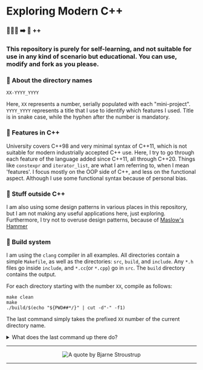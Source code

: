 <!-- REPOSITORY README IN MARKDOWN -->
<!-- MADE BY ISHRAQ HASAN -->

# Exploring Modern C++

<p align="center"> 
<h3>🚣🏻‍♀ ➡️ 🌊 ++<h3> 
</p>

This repository is purely for self-learning, and not suitable for use in any kind of scenario but educational. You can use, modify and fork as you please.

### 📂 About the directory names

`XX-YYYY_YYYY`

Here, `XX` represents a number, serially populated with each "mini-project". `YYYY_YYYY` represents a title that I use to identify which features I used. Title is in snake case, while the hyphen after the number is mandatory.

### 🌟 Features in C++

University covers C++98 and very minimal syntax of C++11, which is not suitable for modern industrially accepted C++ use. Here, I try to go through each feature of the language added since C++11, all through C++20. Things like `constexpr` and `iterator_list`, are what I am referring to, when I mean 'features'. I focus mostly on the OOP side of C++, and less on the functional aspect. Although I use some functional syntax because of personal bias.

### 💫 Stuff outside C++

I am also using some design patterns in various places in this repository, but I am not making any useful applications here, just exploring. Furthermore, I try not to overuse design patterns, because of [Maslow's Hammer](https://en.wikipedia.org/wiki/Law_of_the_instrument)

### 🔨 Build system

I am using the `clang` compiler in all examples. All directories contain a simple `Makefile`, as well as the directories: `src`, `build`, and `include`. Any `*.h` files go inside `include`, and `*.cc`(or `*.cpp`) go in `src`. The `build` directory contains the output.

For each directory starting with the number `XX`, compile as follows:

```
make clean
make
./build/$(echo "${PWD##*/}" | cut -d"-" -f1)
```

The last command simply takes the prefixed `XX` number of the current directory name.

<details>
<summary> What does the last command up there do? </summary>

#### 👓 Explanation

Assume we are in the `00-constexpr_fibonacci` directory. As `make` creates an executable called `00` inside the build folder, we need to run `./build/00`. To make this into a generalized command for all directories of this repo, we use the ✨fancy✨ stuff, i.e. running `echo "${PWD##*/}" | cut -d"-" -f1` inside this directory returns `00`.

</details>

---

<p align="center">
    <img alt="A quote by Bjarne Stroustrup" src="https://i.postimg.cc/4yPCTYdm/cplusplusquote.jpg" />
</p>

---
